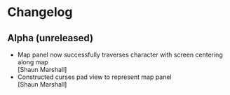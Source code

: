 Changelog
=========


Alpha (unreleased)
------------------

- Map panel now successfully traverses character with screen centering along map  
  [Shaun Marshall]
- Constructed curses pad view to represent map panel  
  [Shaun Marshall]
